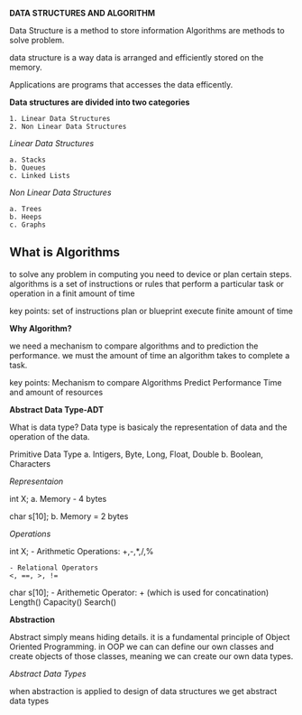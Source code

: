 **DATA STRUCTURES AND ALGORITHM**

Data Structure is a method to store information
Algorithms are methods to solve problem.

data structure is a way data is arranged and efficiently stored on the memory.

Applications are programs that accesses the data efficently.


**Data structures are divided into two categories**

    1. Linear Data Structures
    2. Non Linear Data Structures

*Linear Data Structures*

    a. Stacks
    b. Queues
    c. Linked Lists

*Non Linear Data Structures*

    a. Trees
    b. Heeps
    c. Graphs


## What is Algorithms

to solve any problem in computing you need to device or plan certain steps. algorithms is a set of instructions or rules that perform a particular task or operation in a finit amount of time

key points:
    set of instructions
    plan or blueprint
    execute finite amount of time

**Why Algorithm?**

we need a mechanism to compare algorithms and to prediction the performance. we must the amount of time an algorithm takes to complete a task.

key points:
    Mechanism to compare Algorithms
    Predict Performance
    Time and amount of resources


**Abstract Data Type-ADT**

What is data type?
Data type is basicaly the representation of data and the operation of the data.

Primitive Data Type 
    a. Intigers, Byte, Long, Float, Double
    b. Boolean, Characters


*Representaion*

int X;
a. Memory - 4 bytes

char s[10];
b. Memory = 2 bytes

*Operations*

int X;
    - Arithmetic Operations:
    +,-,*,/,%

    - Relational Operators
    <, ==, >, !=

char s[10];
    - Arithemetic Operator:
    + (which is used for concatination)
    Length()
    Capacity()
    Search()


**Abstraction**

Abstract simply means hiding details.
it is a fundamental principle of Object Oriented Programming. in OOP we can can define our own classes and create objects of those classes, meaning we can create our own data types.

*Abstract Data Types*

when abstraction is applied to design of data structures we get abstract data types